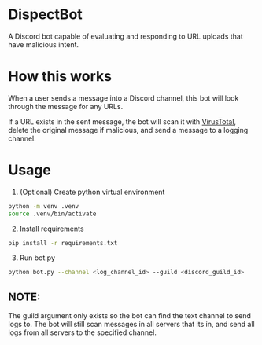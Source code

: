 # DispectBot
A Discord bot capable of evaluating and responding to URL uploads that have malicious intent.

# How this works
When a user sends a message into a Discord channel, this bot will look through the message for any URLs. 

If a URL exists in the sent message, the bot will scan it with [VirusTotal](https://www.virustotal.com/), delete the original message if malicious, and send a message to a logging channel. 

# Usage
1. (Optional) Create python virtual environment
```bash
python -m venv .venv
source .venv/bin/activate
```
2. Install requirements
```bash
pip install -r requirements.txt
```
3. Run bot.py
```bash
python bot.py --channel <log_channel_id> --guild <discord_guild_id>
```

## NOTE:
The guild argument only exists so the bot can find the text channel to send logs to. The bot will still scan messages in all servers that its in, and send all logs from all servers to the specified channel. 